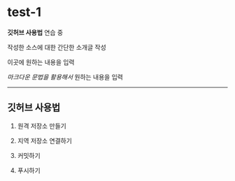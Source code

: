 # test-1

**깃허브 사용법** 연습 중

작성한 소스에 대한 간단한 소개글 작성

이곳에 원하는 내용을 입력

*마크다운 문법을 활용해서* 원하는 내용을 입력

---

## 깃허브 사용법

1. 원격 저장소 만들기

2. 지역 저장소 연결하기

3. 커밋하기

4. 푸시하기
